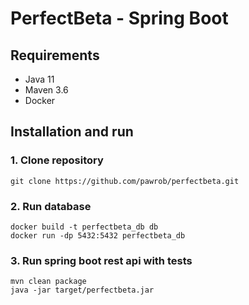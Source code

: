 # PerfectBeta - Spring Boot

## Requirements

* Java 11
* Maven 3.6
* Docker

## Installation and run

### 1. Clone repository

````
git clone https://github.com/pawrob/perfectbeta.git
````

### 2. Run database

````
docker build -t perfectbeta_db db
docker run -dp 5432:5432 perfectbeta_db
````

### 3. Run spring boot rest api with tests

````
mvn clean package
java -jar target/perfectbeta.jar
````

